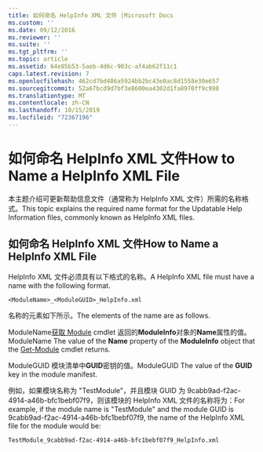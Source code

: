 ```yaml
---
title: 如何命名 HelpInfo XML 文件 |Microsoft Docs
ms.custom: ''
ms.date: 09/12/2016
ms.reviewer: ''
ms.suite: ''
ms.tgt_pltfrm: ''
ms.topic: article
ms.assetid: 64e85b53-5aeb-4d6c-903c-af4ab62f11c1
caps.latest.revision: 7
ms.openlocfilehash: 462cd7bd486a5924bb2bc43e0ac8d1558e30e657
ms.sourcegitcommit: 52a67bcd9d7bf3e8600ea4302d1fa8970ff9c998
ms.translationtype: MT
ms.contentlocale: zh-CN
ms.lasthandoff: 10/15/2019
ms.locfileid: "72367196"
---
```

# <a name="how-to-name-a-helpinfo-xml-file"></a><span data-ttu-id="f121c-102">如何命名 HelpInfo XML 文件</span><span class="sxs-lookup"><span data-stu-id="f121c-102">How to Name a HelpInfo XML File</span></span>

<span data-ttu-id="f121c-103">本主题介绍可更新帮助信息文件（通常称为 HelpInfo XML 文件）所需的名称格式。</span><span class="sxs-lookup"><span data-stu-id="f121c-103">This topic explains the required name format for the Updatable Help Information files, commonly known as HelpInfo XML files.</span></span>

## <a name="how-to-name-a-helpinfo-xml-file"></a><span data-ttu-id="f121c-104">如何命名 HelpInfo XML 文件</span><span class="sxs-lookup"><span data-stu-id="f121c-104">How to Name a HelpInfo XML File</span></span>

<span data-ttu-id="f121c-105">HelpInfo XML 文件必须具有以下格式的名称。</span><span class="sxs-lookup"><span data-stu-id="f121c-105">A HelpInfo XML file must have a name with the following format.</span></span>

`<ModuleName>_<ModuleGUID>_HelpInfo.xml`

<span data-ttu-id="f121c-106">名称的元素如下所示。</span><span class="sxs-lookup"><span data-stu-id="f121c-106">The elements of the name are as follows.</span></span>

<span data-ttu-id="f121c-107">ModuleName[获取 Module](/powershell/module/Microsoft.PowerShell.Core/Get-Module) cmdlet 返回的**ModuleInfo**对象的**Name**属性的值。</span><span class="sxs-lookup"><span data-stu-id="f121c-107">ModuleName The value of the **Name** property of the **ModuleInfo** object that the [Get-Module](/powershell/module/Microsoft.PowerShell.Core/Get-Module) cmdlet returns.</span></span>

<span data-ttu-id="f121c-108">ModuleGUID 模块清单中**GUID**密钥的值。</span><span class="sxs-lookup"><span data-stu-id="f121c-108">ModuleGUID The value of the **GUID** key in the module manifest.</span></span>

<span data-ttu-id="f121c-109">例如，如果模块名称为 "TestModule"，并且模块 GUID 为 9cabb9ad-f2ac-4914-a46b-bfc1bebf07f9，则该模块的 HelpInfo XML 文件的名称将为：</span><span class="sxs-lookup"><span data-stu-id="f121c-109">For example, if the module name is "TestModule" and the module GUID is 9cabb9ad-f2ac-4914-a46b-bfc1bebf07f9, the name of the HelpInfo XML file for the module would be:</span></span>

`TestModule_9cabb9ad-f2ac-4914-a46b-bfc1bebf07f9_HelpInfo.xml`